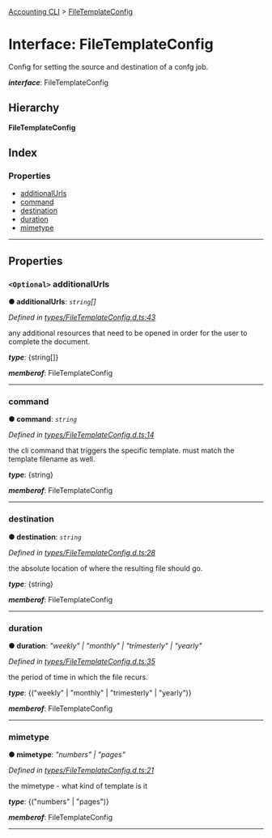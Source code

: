 [Accounting CLI](../README.md) > [FileTemplateConfig](../interfaces/filetemplateconfig.md)

# Interface: FileTemplateConfig

Config for setting the source and destination of a confg job.

*__interface__*: FileTemplateConfig

## Hierarchy

**FileTemplateConfig**

## Index

### Properties

* [additionalUrls](filetemplateconfig.md#additionalurls)
* [command](filetemplateconfig.md#command)
* [destination](filetemplateconfig.md#destination)
* [duration](filetemplateconfig.md#duration)
* [mimetype](filetemplateconfig.md#mimetype)

---

## Properties

<a id="additionalurls"></a>

### `<Optional>` additionalUrls

**● additionalUrls**: *`string`[]*

*Defined in [types/FileTemplateConfig.d.ts:43](https://github.com/daniellacosse/accounting-cli/blob/e203785/types/FileTemplateConfig.d.ts#L43)*

any additional resources that need to be opened in order for the user to complete the document.

*__type__*: {string\[\]}

*__memberof__*: FileTemplateConfig

___
<a id="command"></a>

###  command

**● command**: *`string`*

*Defined in [types/FileTemplateConfig.d.ts:14](https://github.com/daniellacosse/accounting-cli/blob/e203785/types/FileTemplateConfig.d.ts#L14)*

the cli command that triggers the specific template. must match the template filename as well.

*__type__*: {string}

*__memberof__*: FileTemplateConfig

___
<a id="destination"></a>

###  destination

**● destination**: *`string`*

*Defined in [types/FileTemplateConfig.d.ts:28](https://github.com/daniellacosse/accounting-cli/blob/e203785/types/FileTemplateConfig.d.ts#L28)*

the absolute location of where the resulting file should go.

*__type__*: {string}

*__memberof__*: FileTemplateConfig

___
<a id="duration"></a>

###  duration

**● duration**: *"weekly" \| "monthly" \| "trimesterly" \| "yearly"*

*Defined in [types/FileTemplateConfig.d.ts:35](https://github.com/daniellacosse/accounting-cli/blob/e203785/types/FileTemplateConfig.d.ts#L35)*

the period of time in which the file recurs.

*__type__*: {("weekly" \| "monthly" \| "trimesterly" \| "yearly")}

*__memberof__*: FileTemplateConfig

___
<a id="mimetype"></a>

###  mimetype

**● mimetype**: *"numbers" \| "pages"*

*Defined in [types/FileTemplateConfig.d.ts:21](https://github.com/daniellacosse/accounting-cli/blob/e203785/types/FileTemplateConfig.d.ts#L21)*

the mimetype - what kind of template is it

*__type__*: {("numbers" \| "pages")}

*__memberof__*: FileTemplateConfig

___

